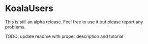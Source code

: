 # KoalaUsers
This is still an alpha release. Feel free to use it but please report any problems.

TODO: update readme with proper description and tutorial